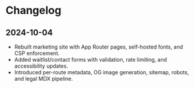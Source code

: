 # Changelog

## 2024-10-04

- Rebuilt marketing site with App Router pages, self-hosted fonts, and CSP enforcement.
- Added waitlist/contact forms with validation, rate limiting, and accessibility updates.
- Introduced per-route metadata, OG image generation, sitemap, robots, and legal MDX pipeline.
